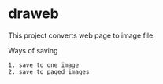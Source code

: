 draweb
======

This project converts web page to image file.

Ways of saving

    1. save to one image
    2. save to paged images

